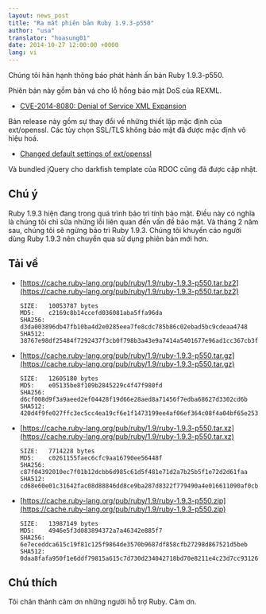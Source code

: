 ```yaml
---
layout: news_post
title: "Ra mắt phiên bản Ruby 1.9.3-p550"
author: "usa"
translator: "hoasung01"
date: 2014-10-27 12:00:00 +0000
lang: vi
---
```


Chúng tôi hân hạnh thông báo phát hành ấn bản Ruby 1.9.3-p550.

Phiên bản này gồm bản vá cho lỗ hổng bảo mật DoS của REXML.

* [CVE-2014-8080: Denial of Service XML Expansion](https://www.ruby-lang.org/vi/news/2014/10/27/rexml-dos-cve-2014-8080/)

Bản release này gồm sự thay đổi về những thiết lập mặc định của ext/openssl.
Các tùy chọn SSL/TLS không bảo mật đã được mặc định vô hiệu hoá.

* [Changed default settings of ext/openssl](https://www.ruby-lang.org/vi/news/2014/10/27/changing-default-settings-of-ext-openssl/)

Và bundled jQuery cho darkfish template của RDOC cũng đã được cập nhật.


## Chú ý

Ruby 1.9.3 hiện đang trong quá trình bảo trì tính bảo mật.
Điều này có nghĩa là chúng tôi chỉ sữa những lỗi liên quan đến vấn đề bảo mật.
Và tháng 2 năm sau, chúng tôi sẽ ngừng bảo trì Ruby 1.9.3.
Chúng tôi khuyến cáo người dùng Ruby 1.9.3 nên chuyển qua sử dụng phiên bản mới hơn.


## Tải về

* [https://cache.ruby-lang.org/pub/ruby/1.9/ruby-1.9.3-p550.tar.bz2](https://cache.ruby-lang.org/pub/ruby/1.9/ruby-1.9.3-p550.tar.bz2)

      SIZE:   10053787 bytes
      MD5:    c2169c8b14ccefd036081aba5ffa96da
      SHA256: d3da003896db47fb10ba4d2e0285eea7fe8cdc785b86c02ebad5bc9cdeaa4748
      SHA512: 38767e98df25484f7292437f3cb0f798b3a43e9a7414a5401677e96ad1cc367cb3fa23ac3abe568d5bf2b2ca553713469a8770d41b79bc63daf3fa59cb4e15c6

* [https://cache.ruby-lang.org/pub/ruby/1.9/ruby-1.9.3-p550.tar.gz](https://cache.ruby-lang.org/pub/ruby/1.9/ruby-1.9.3-p550.tar.gz)

      SIZE:   12605180 bytes
      MD5:    e05135be8f109b2845229c4f47f980fd
      SHA256: d6cf008d9f3a9aeed2ef04428f19d66e28aed8a71456f7edba68627d3302cd6b
      SHA512: 420d4f9fe027ffc3ec5cc4ea19cf6e1f1473199ee4af06ef364c08f4a04bf65e253b32e76f37370b8e56ad2e26d0c09e6fa5b1f7c0b407b0c68b63acd2cce975

* [https://cache.ruby-lang.org/pub/ruby/1.9/ruby-1.9.3-p550.tar.xz](https://cache.ruby-lang.org/pub/ruby/1.9/ruby-1.9.3-p550.tar.xz)

      SIZE:   7714228 bytes
      MD5:    c0261155faec6cfc9aa16790ee56448f
      SHA256: c87f04392010ec7f01b12dcbb6d985c61d5f481e71d2a7b25b5f1e72d2d61faa
      SHA512: cd68e60e01c31642fac08d88846dd8ce9ba287d8322f779490a4e016611090af0cbdee5be4ac611c5468cab90c6a2cdfe2a08c0c05106b6fe61c1253e49273d5

* [https://cache.ruby-lang.org/pub/ruby/1.9/ruby-1.9.3-p550.zip](https://cache.ruby-lang.org/pub/ruby/1.9/ruby-1.9.3-p550.zip)

      SIZE:   13987149 bytes
      MD5:    4946e5f3d083894372a7a46342e885f7
      SHA256: 6e7eceddca615c19f81c125f9864de3570b9687df858cfb27298d867521d5beb
      SHA512: 0daa8fafa950f1e6ddf79815a615c7d730d234042718bd70e8211e4c23d7cc93126c924ad42673844c3a8cb908bf02a8d03ae2857658a027935f46c13bb17a13

## Chú thích

Tôi chân thành cảm ơn những người hỗ trợ Ruby.
Cảm ơn.
